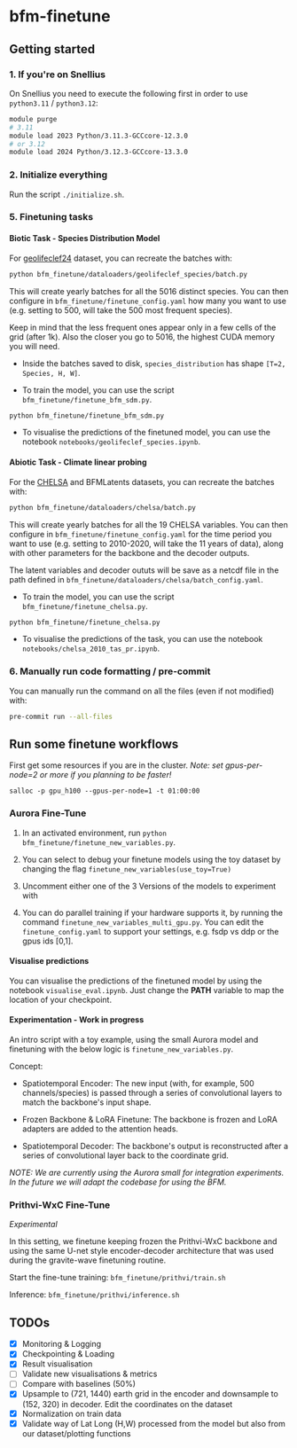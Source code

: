 # bfm-finetune

## Getting started

### 1. If you're on Snellius

On Snellius you need to execute the following first in order to use `python3.11` / `python3.12`:

```bash
module purge
# 3.11
module load 2023 Python/3.11.3-GCCcore-12.3.0
# or 3.12
module load 2024 Python/3.12.3-GCCcore-13.3.0
```

### 2. Initialize everything

Run the script `./initialize.sh`.

### 5. Finetuning tasks 


#### Biotic Task - Species Distribution Model
For [geolifeclef24](https://www.kaggle.com/competitions/geolifeclef-2024) dataset, you can recreate the batches with:

```bash
python bfm_finetune/dataloaders/geolifeclef_species/batch.py
```

This will create yearly batches for all the 5016 distinct species. You can then configure in `bfm_finetune/finetune_config.yaml` how many you want to use (e.g. setting to 500, will take the 500 most frequent species).

Keep in mind that the less frequent ones appear only in a few cells of the grid (after 1k). Also the closer you go to 5016, the highest CUDA memory you will need.

- Inside the batches saved to disk, `species_distribution` has shape `[T=2, Species, H, W]`.

- To train the model, you can use the script `bfm_finetune/finetune_bfm_sdm.py`.

```bash
python bfm_finetune/finetune_bfm_sdm.py
```

- To visualise the predictions of the finetuned model, you can use the notebook `notebooks/geolifeclef_species.ipynb`.

#### Abiotic Task - Climate linear probing

For the [CHELSA](https://chelsa-climate.org/) and BFMLatents datasets, you can recreate the batches with:

```bash
python bfm_finetune/dataloaders/chelsa/batch.py
```
This will create yearly batches for all the 19 CHELSA variables. You can then configure in `bfm_finetune/finetune_config.yaml` for the time period you want to use (e.g. setting to 2010-2020, will take the 11 years of data), along with other parameters for the backbone and the decoder outputs.

The latent variables and decoder oututs will be save as a netcdf file in the path defined in `bfm_finetune/dataloaders/chelsa/batch_config.yaml`.

- To train the model, you can use the script `bfm_finetune/finetune_chelsa.py`.

```bash
python bfm_finetune/finetune_chelsa.py
```

- To visualise the predictions of the task, you can use the notebook `notebooks/chelsa_2010_tas_pr.ipynb`.


### 6. Manually run code formatting / pre-commit

You can manually run the command on all the files (even if not modified) with:

```bash
pre-commit run --all-files
```

## Run some finetune workflows

First get some resources if you are in the cluster.
*Note: set gpus-per-node=2 or more if you planning to be faster!*
```
salloc -p gpu_h100 --gpus-per-node=1 -t 01:00:00
```

### Aurora Fine-Tune

1) In an activated environment, run `python bfm_finetune/finetune_new_variables.py`.

2) You can select to debug your finetune models using the toy dataset by changing the flag `finetune_new_variables(use_toy=True)`

3) Uncomment either one of the 3 Versions of the models to experiment with

4) You can do parallel training if your hardware supports it, by running the command `finetune_new_variables_multi_gpu.py`. You can edit the `finetune_config.yaml` to support your settings, e.g. fsdp vs ddp or the gpus ids [0,1].

#### Visualise predictions

You can visualise the predictions of the finetuned model by using the notebook `visualise_eval.ipynb`. Just change the **PATH** variable to map the location of your checkpoint.

#### Experimentation - Work in progress

An intro script with a toy example, using the small Aurora model and finetuning with the below logic is `finetune_new_variables.py`.

Concept:
- Spatiotemporal Encoder:
The new input (with, for example, 500 channels/species) is passed through a series of convolutional layers to match the backbone's input shape.

- Frozen Backbone & LoRA Finetune:
The backbone is frozen and LoRA adapters are added to the attention heads.

- Spatiotemporal Decoder:
The backbone's output is reconstructed after a series of convolutional layer back to the coordinate grid.

*NOTE: We are currently using the Aurora small for integration experiments. In the future we will adapt the codebase for using the BFM.*

### Prithvi-WxC Fine-Tune
*Experimental*

In this setting, we finetune keeping frozen the Prithvi-WxC backbone and using the same U-net style encoder-decoder architecture that was used during the gravite-wave finetuning routine.

Start the fine-tune training: `bfm_finetune/prithvi/train.sh`

Inference: `bfm_finetune/prithvi/inference.sh`

## TODOs

* [x] Monitoring & Logging
* [x] Checkpointing & Loading
* [x] Result visualisation
* [ ] Validate new visualisations & metrics
* [ ] Compare with baselines (50%)
* [x] Upsample to (721, 1440) earth grid in the encoder and downsample to (152, 320) in decoder. Edit the coordinates on the dataset
* [x] Normalization on train data
* [x] Validate way of Lat Long (H,W) processed from the model but also from our dataset/plotting functions
